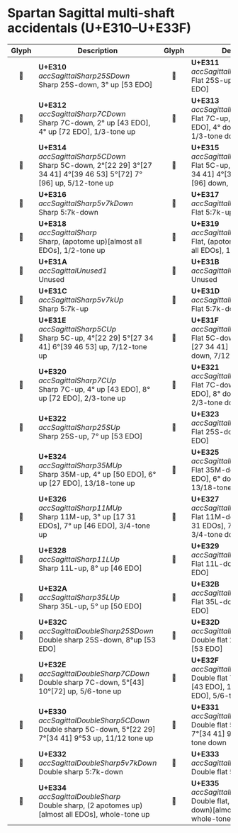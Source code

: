 Spartan Sagittal multi-shaft accidentals (U+E310–U+E33F)
========================================================

| **Glyph** | **Description** | **Glyph** | **Description**
| :-------: | --------------- | :-------: | ---------------
|<span class="bravura_large">&#xe310;</span> | **U+E310**<br/>*accSagittalSharp25SDown*<br/>Sharp 25S-down, 3° up [53 EDO] | <span class="bravura_large">&#xe311;</span> | **U+E311**<br/>*accSagittalFlat25SUp*<br/>Flat 25S-up, 3° down [53 EDO]
|<span class="bravura_large">&#xe312;</span> | **U+E312**<br/>*accSagittalSharp7CDown*<br/>Sharp 7C-down, 2° up [43 EDO], 4° up [72 EDO], 1/3-tone up | <span class="bravura_large">&#xe313;</span> | **U+E313**<br/>*accSagittalFlat7CUp*<br/>Flat 7C-up, 2° down [43 EDO], 4° down [72 EDO], 1/3-tone down
|<span class="bravura_large">&#xe314;</span> | **U+E314**<br/>*accSagittalSharp5CDown*<br/>Sharp 5C-down, 2°[22 29] 3°[27 34 41] 4°[39 46 53] 5°[72] 7°[96] up, 5/12-tone up | <span class="bravura_large">&#xe315;</span> | **U+E315**<br/>*accSagittalFlat5CUp*<br/>Flat 5C-up, 2°[22 29] 3°[27 34 41] 4°[39 46 53] 5°72 7°[96] down, 5/12-tone down
|<span class="bravura_large">&#xe316;</span> | **U+E316**<br/>*accSagittalSharp5v7kDown*<br/>Sharp 5:7k-down | <span class="bravura_large">&#xe317;</span> | **U+E317**<br/>*accSagittalFlat5v7kUp*<br/>Flat 5:7k-up
|<span class="bravura_large">&#xe318;</span> | **U+E318**<br/>*accSagittalSharp*<br/>Sharp, (apotome up)[almost all EDOs], 1/2-tone up | <span class="bravura_large">&#xe319;</span> | **U+E319**<br/>*accSagittalFlat*<br/>Flat, (apotome down)[almost all EDOs], 1/2-tone down
|<span class="bravura_large">&#xe31a;</span> | **U+E31A**<br/>*accSagittalUnused1*<br/>Unused | <span class="bravura_large">&#xe31b;</span> | **U+E31B**<br/>*accSagittalUnused2*<br/>Unused
|<span class="bravura_large">&#xe31c;</span> | **U+E31C**<br/>*accSagittalSharp5v7kUp*<br/>Sharp 5:7k-up | <span class="bravura_large">&#xe31d;</span> | **U+E31D**<br/>*accSagittalFlat5v7kDown*<br/>Flat 5:7k-down
|<span class="bravura_large">&#xe31e;</span> | **U+E31E**<br/>*accSagittalSharp5CUp*<br/>Sharp 5C-up, 4°[22 29] 5°[27 34 41] 6°[39 46 53] up, 7/12-tone up | <span class="bravura_large">&#xe31f;</span> | **U+E31F**<br/>*accSagittalFlat5CDown*<br/>Flat 5C-down, 4°[22 29] 5°[27 34 41] 6°[39 46 53] down, 7/12-tone down
|<span class="bravura_large">&#xe320;</span> | **U+E320**<br/>*accSagittalSharp7CUp*<br/>Sharp 7C-up, 4° up [43 EDO], 8° up [72 EDO], 2/3-tone up | <span class="bravura_large">&#xe321;</span> | **U+E321**<br/>*accSagittalFlat7CDown*<br/>Flat 7C-down, 4° down [43 EDO], 8° down [72 EDO], 2/3-tone down
|<span class="bravura_large">&#xe322;</span> | **U+E322**<br/>*accSagittalSharp25SUp*<br/>Sharp 25S-up, 7° up [53 EDO] | <span class="bravura_large">&#xe323;</span> | **U+E323**<br/>*accSagittalFlat25SDown*<br/>Flat 25S-down, 7° down [53 EDO]
|<span class="bravura_large">&#xe324;</span> | **U+E324**<br/>*accSagittalSharp35MUp*<br/>Sharp 35M-up, 4° up [50 EDO], 6° up [27 EDO], 13/18-tone up | <span class="bravura_large">&#xe325;</span> | **U+E325**<br/>*accSagittalFlat35MDown*<br/>Flat 35M-down, 4° down [50 EDO], 6° down [27 EDO], 13/18-tone down
|<span class="bravura_large">&#xe326;</span> | **U+E326**<br/>*accSagittalSharp11MUp*<br/>Sharp 11M-up, 3° up [17 31 EDOs], 7° up [46 EDO], 3/4-tone up | <span class="bravura_large">&#xe327;</span> | **U+E327**<br/>*accSagittalFlat11MDown*<br/>Flat 11M-down, 3° down [17 31 EDOs], 7° down [46 EDO], 3/4-tone down
|<span class="bravura_large">&#xe328;</span> | **U+E328**<br/>*accSagittalSharp11LUp*<br/>Sharp 11L-up, 8° up [46 EDO] | <span class="bravura_large">&#xe329;</span> | **U+E329**<br/>*accSagittalFlat11LDown*<br/>Flat 11L-down, 8° up [46 EDO]
|<span class="bravura_large">&#xe32a;</span> | **U+E32A**<br/>*accSagittalSharp35LUp*<br/>Sharp 35L-up, 5° up [50 EDO] | <span class="bravura_large">&#xe32b;</span> | **U+E32B**<br/>*accSagittalFlat35LDown*<br/>Flat 35L-down, 5° down [50 EDO]
|<span class="bravura_large">&#xe32c;</span> | **U+E32C**<br/>*accSagittalDoubleSharp25SDown*<br/>Double sharp 25S-down, 8°up [53 EDO] | <span class="bravura_large">&#xe32d;</span> | **U+E32D**<br/>*accSagittalDoubleFlat25SUp*<br/>Double flat 25S-up, 8°down [53 EDO]
|<span class="bravura_large">&#xe32e;</span> | **U+E32E**<br/>*accSagittalDoubleSharp7CDown*<br/>Double sharp 7C-down, 5°[43] 10°[72] up, 5/6-tone up | <span class="bravura_large">&#xe32f;</span> | **U+E32F**<br/>*accSagittalDoubleFlat7CUp*<br/>Double flat 7C-up, 5° down [43 EDO], 10° down [72 EDO], 5/6-tone down
|<span class="bravura_large">&#xe330;</span> | **U+E330**<br/>*accSagittalDoubleSharp5CDown*<br/>Double sharp 5C-down, 5°[22 29] 7°[34 41] 9°53 up, 11/12 tone up | <span class="bravura_large">&#xe331;</span> | **U+E331**<br/>*accSagittalDoubleFlat5CUp*<br/>Double flat 5C-up, 5°[22 29] 7°[34 41] 9°53 down, 11/12 tone down
|<span class="bravura_large">&#xe332;</span> | **U+E332**<br/>*accSagittalDoubleSharp5v7kDown*<br/>Double sharp 5:7k-down | <span class="bravura_large">&#xe333;</span> | **U+E333**<br/>*accSagittalDoubleFlat5v7kUp*<br/>Double flat 5:7k-up
|<span class="bravura_large">&#xe334;</span> | **U+E334**<br/>*accSagittalDoubleSharp*<br/>Double sharp, (2 apotomes up)[almost all EDOs], whole-tone up | <span class="bravura_large">&#xe335;</span> | **U+E335**<br/>*accSagittalDoubleFlat*<br/>Double flat, (2 apotomes down)[almost all EDOs], whole-tone down
